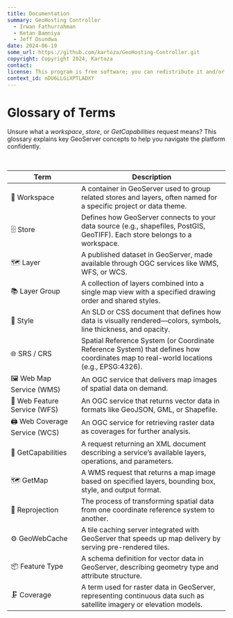 ```yaml
---
title: Documentation
summary: GeoHosting Controller
  - Irwan Fathurrahman
  - Ketan Bamniya
  - Jeff Osundwa
date: 2024-06-19
some_url: https://github.com/kartoza/GeoHosting-Controller.git
copyright: Copyright 2024, Kartoza
contact:
license: This program is free software; you can redistribute it and/or modify it under the terms of the GNU Affero General Public License as published by the Free Software Foundation; either version 3 of the License, or (at your option) any later version.
context_id: nDU6LLGiXPTLADXY
---
```


# Glossary of Terms

Unsure what a *workspace*, *store*, or *GetCapabilities* request means? This glossary explains key GeoServer concepts to help you navigate the platform confidently.

<br>

<table class="my-table-style">
  <thead>
    <tr>
      <th>Term</th>
      <th>Description</th>
    </tr>
  </thead>
  <tbody>
    <tr>
      <td>📁 Workspace</td>
      <td>A container in GeoServer used to group related stores and layers, often named for a specific project or data theme.</td>
    </tr>
    <tr>
      <td>🗄️ Store</td>
      <td>Defines how GeoServer connects to your data source (e.g., shapefiles, PostGIS, GeoTIFF). Each store belongs to a workspace.</td>
    </tr>
    <tr>
      <td>🗺️ Layer</td>
      <td>A published dataset in GeoServer, made available through OGC services like WMS, WFS, or WCS.</td>
    </tr>
    <tr>
      <td>📚 Layer Group</td>
      <td>A collection of layers combined into a single map view with a specified drawing order and shared styles.</td>
    </tr>
    <tr>
      <td>🎨 Style</td>
      <td>An SLD or CSS document that defines how data is visually rendered—colors, symbols, line thickness, and opacity.</td>
    </tr>
    <tr>
      <td>🌐 SRS / CRS</td>
      <td>Spatial Reference System (or Coordinate Reference System) that defines how coordinates map to real-world locations (e.g., EPSG:4326).</td>
    </tr>
    <tr>
      <td>🖼️ Web Map Service (WMS)</td>
      <td>An OGC service that delivers map images of spatial data on demand.</td>
    </tr>
    <tr>
      <td>📂 Web Feature Service (WFS)</td>
      <td>An OGC service that returns vector data in formats like GeoJSON, GML, or Shapefile.</td>
    </tr>
    <tr>
      <td>🖨️ Web Coverage Service (WCS)</td>
      <td>An OGC service for retrieving raster data as coverages for further analysis.</td>
    </tr>
    <tr>
      <td>📝 GetCapabilities</td>
      <td>A request returning an XML document describing a service’s available layers, operations, and parameters.</td>
    </tr>
    <tr>
      <td>🗺️ GetMap</td>
      <td>A WMS request that returns a map image based on specified layers, bounding box, style, and output format.</td>
    </tr>
    <tr>
      <td>🔄 Reprojection</td>
      <td>The process of transforming spatial data from one coordinate reference system to another.</td>
    </tr>
    <tr>
      <td>⚙️ GeoWebCache</td>
      <td>A tile caching server integrated with GeoServer that speeds up map delivery by serving pre-rendered tiles.</td>
    </tr>
    <tr>
      <td>📦 Feature Type</td>
      <td>A schema definition for vector data in GeoServer, describing geometry type and attribute structure.</td>
    </tr>
    <tr>
      <td>🗜️ Coverage</td>
      <td>A term used for raster data in GeoServer, representing continuous data such as satellite imagery or elevation models.</td>
    </tr>
  </tbody>
</table>

<br>
